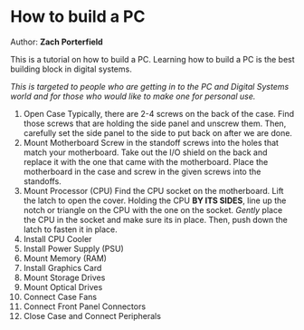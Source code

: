 # How to build a PC
Author: **Zach Porterfield**

This is a tutorial on how to build a PC. Learning how to build a PC is the best building block in digital systems. 

*This is targeted to people who are getting in to the PC and Digital Systems world and for those who would like to make one for personal use.*



1. Open Case
Typically, there are 2-4 screws on the back of the case. Find those screws that are holding the side panel and unscrew them. Then, carefully set the side panel to the side to put back on after we are done.
2. Mount Motherboard
Screw in the standoff screws into the holes that match your motherboard. Take out the I/O shield on the back and replace it with the one that came with the motherboard. Place the motherboard in the case and screw in the given screws into the standoffs.
3. Mount Processor (CPU)
Find the CPU socket on the motherboard. Lift the latch to open the cover. Holding the CPU **BY ITS SIDES**, line up the notch or triangle on the CPU with the one on the socket. *Gently* place the CPU in the socket and make sure its in place. Then, push down the latch to fasten it in place.
4. Install CPU Cooler
5. Install Power Supply (PSU)
6. Mount Memory (RAM)
7. Install Graphics Card
8. Mount Storage Drives
9. Mount Optical Drives
10. Connect Case Fans
11. Connect Front Panel Connectors
12. Close Case and Connect Peripherals